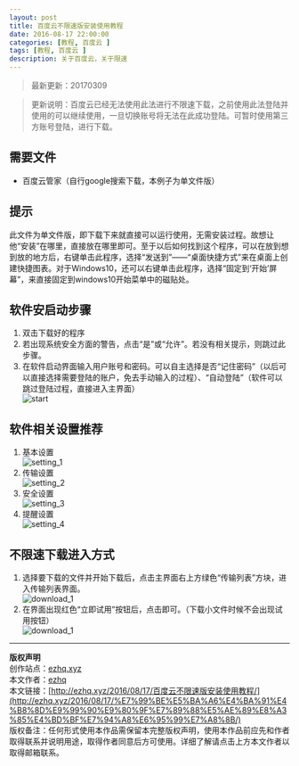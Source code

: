 ```yaml
---
layout: post
title: 百度云不限速版安装使用教程
date: 2016-08-17 22:00:00
categories: [教程, 百度云 ]
tags: [教程, 百度云 ]
description: 关于百度云，关于限速
---
```

  
> 最新更新：20170309

  
> 更新说明：百度云已经无法使用此法进行不限速下载，之前使用此法登陆并使用的可以继续使用，一旦切换账号将无法在此成功登陆。可暂时使用第三方账号登陆，进行下载。

## 需要文件  
* 百度云管家（自行google搜索下载，本例子为单文件版）  
  
## 提示  
此文件为单文件版，即下载下来就直接可以运行使用，无需安装过程。故想让他“安装”在哪里，直接放在哪里即可。至于以后如何找到这个程序，可以在放到想到放的地方后，右键单击此程序，选择“发送到”——“桌面快捷方式”来在桌面上创建快捷图表。对于Windows10，还可以右键单击此程序，选择“固定到‘开始’屏幕”，来直接固定到windows10开始菜单中的磁贴处。

## 软件安启动步骤  

1. 双击下载好的程序  
2. 若出现系统安全方面的警告，点击“是”或“允许”。若没有相关提示，则跳过此步骤。  
3. 在软件启动界面输入用户账号和密码。可以自主选择是否“记住密码”（以后可以直接选择需要登陆的账户，免去手动输入的过程）、“自动登陆”（软件可以跳过登陆过程，直接进入主界面）  
![start](./baiduyun_1.png)  

## 软件相关设置推荐  

1. 基本设置  
![setting_1](./setting_1.png)  
2. 传输设置  
![setting_2](./setting_2.png)  
1. 安全设置  
![setting_3](./setting_3.png)  
1. 提醒设置  
![setting_4](./setting_4.png)  

## 不限速下载进入方式  
1. 选择要下载的文件并开始下载后，点击主界面右上方绿色“传输列表”方块，进入传输列表界面。  
![download_1](./download_1.png)  
1. 在界面出现红色“立即试用”按钮后，点击即可。（下载小文件时候不会出现试用按钮）  
![download_1](./download_2.png)  

---
**版权声明**  
创作站点：[ezhq.xyz](http://ezhq.xyz/)  
本文作者：[ezhq](mailto:ezhq@outlook.com)  
本文链接：[http://ezhq.xyz/2016/08/17/百度云不限速版安装使用教程/](http://ezhq.xyz/2016/08/17/%E7%99%BE%E5%BA%A6%E4%BA%91%E4%B8%8D%E9%99%90%E9%80%9F%E7%89%88%E5%AE%89%E8%A3%85%E4%BD%BF%E7%94%A8%E6%95%99%E7%A8%8B/)  
版权备注：任何形式使用本作品需保留本完整版权声明，使用本作品前应先和作者取得联系并说明用途，取得作者同意后方可使用。详细了解请点击上方本文作者以取得邮箱联系。